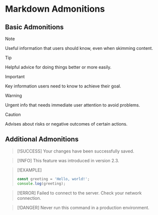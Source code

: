 # Markdown Admonitions

## Basic Admonitions

> [!NOTE]
> Useful information that users should know, even when skimming content.

> [!TIP]
> Helpful advice for doing things better or more easily.

> [!IMPORTANT]
> Key information users need to know to achieve their goal.

> [!WARNING]
> Urgent info that needs immediate user attention to avoid problems.

> [!CAUTION]
> Advises about risks or negative outcomes of certain actions.

## Additional Admonitions

> [!SUCCESS]
> Your changes have been successfully saved.

> [!INFO]
> This feature was introduced in version 2.3.

> [!EXAMPLE]
> ```javascript
> const greeting = 'Hello, world!';
> console.log(greeting);
> ```

> [!ERROR]
> Failed to connect to the server. Check your network connection.

> [!DANGER]
> Never run this command in a production environment.